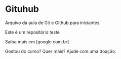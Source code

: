 # Gituhub

Arquivo da aula de Git e Github para iniciantes

Este é um repositório teste

Saiba mais em [google.com.br]

Gostou do curso? Quer mais? Ajude com uma doação.

